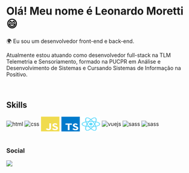 <h1>Olá! Meu nome é Leonardo Moretti 😄</h1>

🌍 Eu sou um desenvolvedor front-end e back-end.

Atualmente estou atuando como desenvolvedor full-stack na TLM Telemetria e Sensoriamento, formado na PUCPR em Análise e Desenvolvimento de Sistemas e Cursando Sistemas de Informação na Positivo.

<div style="display: inline_block"><br>
  <h2>Skills</h2>
  <div class="skill-images">
    <img align="center" alt="html" height="40" width="50" src="https://cdn.jsdelivr.net/gh/devicons/devicon/icons/html5/html5-original.svg">
    <img align="center" alt="css" height="40" width="50" src="https://cdn.jsdelivr.net/gh/devicons/devicon/icons/css3/css3-original.svg">
    <img align="center" alt="javascript" height="40" width="50" src="https://raw.githubusercontent.com/devicons/devicon/master/icons/javascript/javascript-plain.svg">
    <img align="center" alt="typescript" height="40" width="50" src="https://raw.githubusercontent.com/devicons/devicon/master/icons/typescript/typescript-plain.svg">
    <img align="center" alt="react" height="40" width="50" src="https://raw.githubusercontent.com/devicons/devicon/master/icons/react/react-original.svg">
    <img align="center" alt="vuejs" height="40" width="50" src="https://cdn.jsdelivr.net/gh/devicons/devicon@latest/icons/nextjs/nextjs-original.svg">
    <img align="center" alt="sass" height="40" width="50" src="https://cdn.jsdelivr.net/gh/devicons/devicon/icons/sass/sass-original.svg">
    <img align="center" alt="sass" height="40" width="50" src="https://cdn.jsdelivr.net/gh/devicons/devicon/icons/sass/sass-original.svg">
  </div>
  <br>
  <h3>Social</h3>
  <a href="https://www.linkedin.com/in/leonardo-moretti-1280381b9/" target="blank"><img src="https://img.shields.io/badge/-LinkedIn-%230077B5?style=for-the-badge&logo=linkedin&logoColor=white"></a>
</div>
